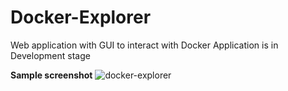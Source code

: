 # <b>Docker-Explorer</b>
Web application with GUI to interact with Docker 
Application is in Development stage

<b>Sample screenshot</b>
![docker-explorer](https://github.com/aswinks123/Docker-Explorer/assets/108337342/3f0c5999-1a61-4932-8444-42e7f1b52414)

